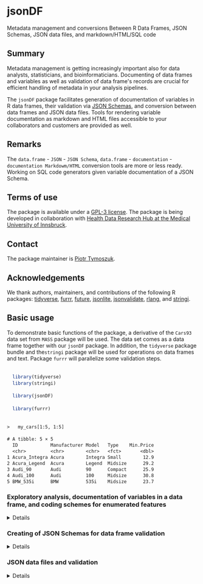 # jsonDF
Metadata management and conversions Between R Data Frames, JSON Schemas, JSON data files, and markdown/HTML/SQL code

## Summary 

Metadata management is getting increasingly important also for data analysts, statisticians, and bioinformaticians. 
Documenting of data frames and variables as well as validation of data frame's records are crucial for efficient handling of metadata in your analysis pipelines. 

The `jsonDF` package facilitates generation of documentation of variables in R data frames, their validation via [JSON Schemas](https://json-schema.org/), and conversion between data frames and JSON data files. 
Tools for rendering variable documentation as markdown and HTML files accessible to your collaborators and customers are provided as well. 

## Remarks

The `data.frame` - `JSON` - `JSON Schema`, `data.frame` - `documentation` - `documentation Markdowm/HTML` conversion tools are more or less ready. 
Working on SQL code generators given variable documentation of a JSON Schema. 

## Terms of use

The package is available under a [GPL-3 license](https://github.com/PiotrTymoszuk/fastTest/blob/main/LICENSE). 
The package is being developed in collaboration with [Health Data Research Hub at the Medical University of Innsbruck](https://www.i-med.ac.at/forschung/Forschungsdatenmanagement/Forschungsdatenmanagement.html).

## Contact

The package maintainer is [Piotr Tymoszuk](mailto:piotr.s.tymoszuk@gmail.com).

## Acknowledgements

We thank authors, maintainers, and contributions of the following R packages: 
[tidyverse](https://www.tidyverse.org/), 
[furrr](https://furrr.futureverse.org/), 
[future](https://future.futureverse.org/), 
[jsonlite](https://github.com/jeroen/jsonlite), 
[jsonvalidate](https://github.com/ropensci/jsonvalidate), 
[rlang](https://rlang.r-lib.org/), and 
[stringi](https://stringi.gagolewski.com/index.html). 

## Basic usage

To demonstrate basic functions of the package, a derivative of the `Cars93` data set from `MASS` package will be used. 
The data set comes as a data frame together with our `jsonDF` package. 
In addition, the `tidyverse` package bundle and the`stringi` package will be used for operations on data frames and text. 
Package `furrr` will parallelize some validation steps.

```r 

  library(tidyverse)
  library(stringi)

  library(jsonDF)

  library(furrr)
  
```

```
>   my_cars[1:5, 1:5]

# A tibble: 5 × 5
  ID            Manufacturer Model   Type    Min.Price
  <chr>         <chr>        <chr>   <fct>       <dbl>
1 Acura_Integra Acura        Integra Small        12.9
2 Acura_Legend  Acura        Legend  Midsize      29.2
3 Audi_90       Audi         90      Compact      25.9
4 Audi_100      Audi         100     Midsize      30.8
5 BMW_535i      BMW          535i    Midsize      23.7

```

### Exploratory analysis, documentation of variables in a data frame, and coding schemes for enumerated features

<details>

#### Exploratory analysis

To obtain basic descriptive statistics of numeric, logical, factor, and character variables in the data frame, `get_stat()` function is called. 
For numeric and date variables, the function computes medians with interquartile ranges (IQR) and ranges. 
For enumerated variables, i.e. variables with fixed categories, percentages of complete observations and counts of records in the category are returned. 

Of note, factors are always regarded as enumerated variables, whose categories correspond to factor's levels and internally coded as integers. 
Following the R's convention, the first level is coded as 1, the second as 2 and so on. 
`enum_limit` argument specifies if and how non-factor variables with few unique values will be treated. 
For `enum_limit = 7` in the example below, character and numeric variables with no more than seven unique values will be treated as enumerated features. 
This concerns e.g. the variable named `Cylinder_number` and originally specified as a numeric feature.

```r

  car_stats <- my_cars %>%
    get_stats(enum_limit = 7,
              signif_digits = 3)

```

```
> car_stats[1:10, ]

# A tibble: 10 × 3
   variable     format    statistic                                                                                               
   <fct>        <chr>     <chr>                                                                                                   
 1 ID           character "complete: n = 93"                                                                                      
 2 Manufacturer character "complete: n = 93"                                                                                      
 3 Model        character "complete: n = 93"                                                                                      
 4 Type         factor    "Compact: 17.2% (n = 16)\nLarge: 11.8% (n = 11)\nMidsize: 23.7% (n = 22)\nSmall: 22.6% (n = 21)\nSporty…
 5 Min.Price    numeric   "14.7 [IQR: 10.8 to 20.3]\nrange: 6.7 to 45.4\ncomplete: n = 93"                                        
 6 Price        numeric   "17.7 [IQR: 12.2 to 23.3]\nrange: 7.4 to 61.9\ncomplete: n = 93"                                        
 7 Max.Price    numeric   "19.6 [IQR: 14.7 to 25.3]\nrange: 7.9 to 80\ncomplete: n = 93"                                          
 8 MPG.city     integer   "21 [IQR: 18 to 25]\nrange: 15 to 46\ncomplete: n = 93"                                                 
 9 MPG.highway  integer   "28 [IQR: 26 to 31]\nrange: 20 to 50\ncomplete: n = 93"                                                 
10 AirBags      factor    "Driver & Passenger: 17.2% (n = 16)\nDriver only: 46.2% (n = 43)\nNone: 36.6% (n = 34)\ncomplete: n = 9…


```

```
>   car_stats %>% 
+     filter(variable %in% c('Type', 'MPG.city', 'Cylinder_number'))

# A tibble: 3 × 3
  variable        format  statistic                                                                                               
  <fct>           <chr>   <chr>                                                                                                   
1 Type            factor  "Compact: 17.2% (n = 16)\nLarge: 11.8% (n = 11)\nMidsize: 23.7% (n = 22)\nSmall: 22.6% (n = 21)\nSporty…
2 MPG.city        integer "21 [IQR: 18 to 25]\nrange: 15 to 46\ncomplete: n = 93"                                                 
3 Cylinder_number integer "3: 3.26% (n = 3)\n4: 53.3% (n = 49)\n5: 2.17% (n = 2)\n6: 33.7% (n = 31)\n8: 7.61% (n = 7)\ncomplete: …

```

#### Documentation of variables

Documentation of variables of the data frame is generated by calling `create_doc()`. 
The function works basically with every data frame and automatically derives basic information such as range of numeric variables (`json_num_range = TRUE`), format of date features, enumeration and category coding. 
As explained above, by specifying `enum_limit` argument, the user can identify character and numeric variables with a limited numbers of unique values as enumerated features. 

The function's output is a data frame of class `documentation` with the following columns: 

* `variable`: variable name

* `type_r`: type of the variable according to the R's standards, e.g. numeric, character, integer, logical, or factor

* `enumeration`: listing of unique categories for enumerated features

* `coding`: coding of levels of factor variables. The first level corresponds to 1, the second to 2, and so on

* `description`: description of the variables. Without any user's modification, it is simply the variable name

* `json_expr`: basic validation rules for the variable compatible with syntax of [JSON Schema](https://json-schema.org/)

* `required`: a logical value indicating if the variable is required or can be left as NA. By default 100% complete vairables re set as required

Of note, the `documentation` object can be modified by the user by adding extra columns or modification of the columns outlined above. 
Because the `documentation` object is just a  data frame, it can be conveniently manipulated by `tidyverse` tools such as `mutate()`. 
In particular, the user may intend to enrich the variable description by modifying the `coding` column, include a column with human-friendly variable labels to be presented in dashboards or applications, or choosing the required variables by altering the `required` column. 
Advanced users may narrow down the validity criteria for the variables in the `json_expr` column by modifying, adding or removing keywords according to [the JSON Schema syntax](https://json-schema.org/understanding-json-schema/keywords). 

In the example below, we'll create documentation of the `my_cars` data set and enrich it by providing human-friendly descriptions and information on units. 
By setting `enum_limit = 7`, we intend to treat character and numeric features with no more than seven unique values as enumerated features. 
`json_date = 'date-time'` makes the date to be [ISO 8601 compliant](https://www.iso.org/iso-8601-date-and-time-format.html). 
By specifying `json_num_range = TRUE`, we insert the ranges of numeric variables in the current table into JSON validation rules. 

```r

  car_documentation <- my_cars %>%
    create_doc(json_num_range = TRUE,
               json_date = 'date-time',
               enum_limit = 7) %>%
    mutate(description =
             car::recode(description,
                         "
                         'ID' = 'Unique identifier of the car';
                         'Manufacturer' = 'Manufacturer of the car';
                         'Model' = 'Car model';
                         'Type' = 'Classification of the car as compact, middle, etc.';
                         'Min.Price' = 'Minimum price';
                         'Price' = 'Average price';
                         'Max.Price' = 'Maximum price';
                         'MPG.city' = 'Mileage in city traffic';
                         'MPG.highway' = 'Mileage in highway traffic';
                         'AirBags' = 'Airbag location and number';
                         'DriveTrain' = 'Drive transmission';
                         'Cylinders' = 'Cylinder number and assembly';
                         'EngineSize' = 'Engine volume';
                         'Horsepower' = 'Engine power';
                         'RPM' = 'Optimal rotation speed';
                         'Rev.per.mile' = 'Revolutions per mile';
                         'Man.trans.avail' = 'Availability of manual transmission';
                         'Fuel.tank.capacity' = 'Fuel tank capacity';
                         'Passengers' = 'Number of passengers';
                         'Length' = 'Length of the car';
                         'Wheelbase' = 'Wheelbase of the car';
                         'Width' = 'Width of the car';
                         'Turn.circle' = 'Turning circle';
                         'Rear.seat.room' = 'Rear seat room';
                         'Luggage.room' = 'Luggage room';
                         'Weight' = 'Weight of the car';
                         'Origin' = 'Country of origin (USA or non-USA)';
                         'Make' = 'Manufacturer and model combined provided as string';
                         'Origin_free_text' = 'Extra information on the origin of the car';
                         'Cylinder_number' = 'Cylinder number as integer';
                         'Entry' = 'Date of entry into the database'
                         "),
           unit =
             car::recode(variable,
                         "
                         'Min.Price' = 'dollars';
                         'Price' = 'dollars';
                         'Max.price' = 'dollars';
                         'MPG.city' = 'MPG';
                         'MPG.highway' = 'MPG';
                         'EngineSize' = 'liters';
                         'Horsepower' = 'HP';
                         'RPM' = 'RPM';
                         'Rev.per.mile' = 'revolutions per mile';
                         'Fuel.tank.capacity' = 'gallons';
                         'Length' = 'inches';
                         'Wheelbase' = 'inches';
                         'Width' = 'inches';
                         'Turn.circle' = 'feet';
                         'Rear.seat.room' = 'inches';
                         'Luggage.room' = 'cubic feet';
                         'Weight' = 'pounds';
                         "),
           unit = ifelse(unit == variable, NA, unit))

```

The final `documentation` object looks like that: 

```
> car_documentation[1:7, 
+                     c("variable", "type_r", "enumeration", "coding", "description", "unit")]

# A tibble: 7 × 6
  variable     type_r    enumeration      coding                                                        description          unit 
  <chr>        <chr>     <chr>            <chr>                                                         <chr>                <chr>
1 ID           character NA               NA                                                            Unique identifier o… NA   
2 Manufacturer character NA               NA                                                            Manufacturer of the… NA   
3 Model        character NA               NA                                                            Car model            NA   
4 Type         factor    1, 2, 3, 4, 5, 6 1: Compact; 2: Large; 3: Midsize; 4: Small; 5: Sporty; 6: Van Classification of t… NA   
5 Min.Price    numeric   NA               NA                                                            Minimum price        doll…
6 Price        numeric   NA               NA                                                            Average price        doll…
7 Max.Price    numeric   NA               NA                                                            Maximum price        NA  
```

```

> car_documentation[1:7, c("variable", "json_expr")]

# A tibble: 7 × 2
  variable     json_expr                                                  
  <chr>        <chr>                                                      
1 ID           "\"type\": \"string\""                                     
2 Manufacturer "\"type\": \"string\""                                     
3 Model        "\"type\": \"string\""                                     
4 Type         "\"type\": \"integer\", \"enum\": [1, 2, 3, 4, 5, 6]"      
5 Min.Price    "\"type\": \"number\", \"minimum\": 6.7, \"maximum\": 45.4"
6 Price        "\"type\": \"number\", \"minimum\": 7.4, \"maximum\": 61.9"
7 Max.Price    "\"type\": \"number\", \"minimum\": 7.9, \"maximum\": 80"  

```

For your non-programming collaborators or customers, and for presentation purposes, the documentation object can be easily turned into a markdown or HTML document with `toDocument()` function. 
In the example below, we generate simple markdown and HTML files with custom headers (`title` and `subtitle` arguments), line separators between the information chunks for particular variables (`sep = '<hr>'`), and `h2`/`h3` heading levels (`heading_levels = c(2, 3)`).

```r

  car_documentation %>%
    toDocument(title = 'Documentation of MyCars data set',
               subtitle = 'Variable lexicon',
               type = 'markdown',
               sep = '<hr>',
               heading_levels = c(2, 3),
               file = 'variable_lexicon.md')

  car_documentation %>%
    toDocument(title = 'Documentation of MyCars data set',
               subtitle = 'Variable lexicon',
               type = 'html',
               sep = '<hr>',
               heading_levels = c(2, 3),
               file = 'variable_lexicon.html')

```

Here some screenshots for the rendered markdown and HTML files with the documentation:

<img src="inst/screenshots/documentation_md.PNG" style="width: 50%;" alt="Documentation Markdown">

<br>

<img src="inst/screenshots/documentation_html.PNG" style="width: 50%;" alt="Documentation HTML">

#### Coding schemes and list of values

Many database platforms use tables with a coding schemes for enumerated variables, so called [lists of values (LOV)](https://docs.oracle.com/cd/E95904_01/books/AppsAdmin/working-with-lists-of-values.html), to match labels displayed to the user at the graphical interfaces, reports, and dashboards to the variable values stored in the database. 

Such ready-to-use lists of values can be easily extracted from `documentation` objects by calling `create_coding()` as in the example below for the documentation of the `my_cars` data set.

```r

   car_coding_scheme <- car_documentation %>% 
      create_coding

```

```
> car_coding_scheme[1:15, ]

# A tibble: 15 × 4
   variable   description                                        value label             
   <fct>      <chr>                                              <chr> <chr>             
 1 Type       Classification of the car as compact, middle, etc. 1     Compact           
 2 Type       Classification of the car as compact, middle, etc. 2     Large             
 3 Type       Classification of the car as compact, middle, etc. 3     Midsize           
 4 Type       Classification of the car as compact, middle, etc. 4     Small             
 5 Type       Classification of the car as compact, middle, etc. 5     Sporty            
 6 Type       Classification of the car as compact, middle, etc. 6     Van               
 7 AirBags    Airbag location and number                        1     Driver & Passenger
 8 AirBags    Airbag location and number                        2     Driver only       
 9 AirBags    Airbag location and number                        3     None              
10 DriveTrain Drive transmission                                 1     4WD               
11 DriveTrain Drive transmission                                 2     Front             
12 DriveTrain Drive transmission                                 3     Rear              
13 Cylinders  Cylinder number and assembly                       1     3                 
14 Cylinders  Cylinder number and assembly                       2     4                 
15 Cylinders  Cylinder number and assembly                       3     5     

```

</details>

### Creating of JSON Schemas for data frame validation

<details>

[JSON Schema](https://json-schema.org/) is gaining popularity as a standard for validation of information dispatched as JSON objects. 
Because of their flexibility and comprehensive content of information required for validation, they pose also an interesting alternative as a metadata storage format. 

Our `jsonDF` package provides a function named `build_schema()` which allows for seamless conversion of `documentation` objects that store data frame metadata to JSON Schemas. 
Please note, that this functionality generates relatively simple JSON Schemes with validation rules applying independently for each variable and information on required variables. 
Relative and conditional validation rules are not derived directly from the data frame and are hence not automatically included in the output of `build_schema()` function.   

In the example below, we generate a hierarchical JSON Schema object (`as_schema = TRUE`) and a JSON Schema string (`as_schema = FALSE`) for the documentation of `my_cars` data set. 
Via `id_key`, we can provide an identifier of the data set, or, as required for advanced validation options, a schema or sub-schema identifier stored in the `$id` keyword (see: [Modular JSON Schema combination](https://json-schema.org/understanding-json-schema/structuring)). 
With `title_key` and `description_key`, we can assign a title and description to the schema. 
With `description_extras`, we can specify extra information from the documentation to be include in the schema; in this particular example, we want to have information on coding and unit pasted together with the variable description. 

```r

  schema_json <- car_documentation %>%
    build_schema(as_schema = TRUE,
                 id_key = 'my_cars',
                 title_key = 'MyCars Data Set',
                 description_key = paste('Meta-data and validation rules for',
                                         'variables in the MyCars data set'),
                 description_extras = c('coding', 'unit'))

  schema_string <- car_documentation %>%
    build_schema(description_extras = c('coding', 'unit'))

```

```
> schema_json %>% str

List of 7
 $ $schema    : chr "http://json-schema.org/draft-07/schema#"
 $ $id        : chr ""
 $ title      : chr ""
 $ description: chr ""
 $ type       : chr "object"
 $ properties :List of 31
  ..$ ID                :List of 2
  .. ..$ type       : chr "string"
  .. ..$ description: chr "Unique identifier of the car"
  ..$ Manufacturer      :List of 2
  .. ..$ type       : chr "string"
  .. ..$ description: chr "Manufacturer of the car"
  ..$ Model             :List of 2
  .. ..$ type       : chr "string"
  .. ..$ description: chr "Car model"
  ..$ Type              :List of 3
  .. ..$ type       : chr "integer"
  .. ..$ enum       : int [1:6] 1 2 3 4 5 6
  .. ..$ description: chr "Classification of the car as compact, middle, etc.|coding: 1: Compact; 2: Large; 3: Midsize; 4: Small; 5: Sporty; 6: Van"

```

If intended, additional information can be tethered to variable properties as cutrom keywords as demonstrated below. Please note, that such 'non-standard' schemas may require definition of meta-data dictionaries or configuration of validators to function properly (see: [Vocabularies](https://json-schema.org/understanding-json-schema/reference/schema#guidelines)). 

```r 

  ## 'schema' object with extra 'coding' and 'unit' keywords
  ## by turning 'extras_keywords = TRUE'

  schema_json_extended <- car_documentation %>%
    build_schema(as_schema = TRUE,
                 id_key = 'my_cars',
                 title_key = 'MyCars Data Set',
                 description_key = paste('Meta-data and validation rules for',
                                         'variables in the MyCars data set'),
                 description_extras = c('coding', 'unit'),
                 extras_keywords = TRUE)

```

```
>   schema_json_extended$properties$Price

$type
[1] "number"

$minimum
[1] 7.4

$maximum
[1] 61.9

$unit
[1] "dollars"

$description
[1] "Average price"

```
```
>   schema_json_extended$properties$AirBags

$type
[1] "integer"

$enum
[1] 1 2 3

$coding
[1] "1: Driver & Passenger; 2: Driver only; 3: None"

$description
[1] "Airbag location and number"

```

Finally, with `write_schema()`, the JSON Schema can by saved on a disc. 

```r

  schema_json %>%
      write_schema('car_json_schema.json')

```
<img src="inst/screenshots/json_schema.PNG" style="width: 75%;" alt="JSON Schema">

</details>

### JSON data files and validation

<details>

#### Saving data frame as JSON data files 

JSON emerges as a format for shipping and storing structured data. 
With function `df2json()` most R data frames can be converted to a list of JSON objects, with single objects corresponding to the data frame's rows. 
As shown below, we convert `my_cars` data set to a list of JSON objects, with elements corresponding to single car models and named after their unique identifier stored as `ID` variables. 
By setting `json_factor = 'integer'`, any R factors will be re-coded to integers, where the first levels is turned to 1, the second level to 2, and so on. 
`json_date = 'date-time'` coerces date variables to the [ISO 8601 format](https://www.iso.org/iso-8601-date-and-time-format.html). 

```r 

  json_data_lst <- my_cars %>%
    df2json(names_from = 'ID',
            json_factor = 'integer',
            json_date = 'date-time',
            as_list = TRUE)

```

```
> json_data_lst$Acura_Integra[1:5]

$ID
[1] "Acura_Integra"

$Manufacturer
[1] "Acura"

$Model
[1] "Integra"

$Type
[1] 4

$Min.Price
[1] 12.9

```

The list elements will be saved on the disc by calling `write_json_data()`: 

```r

  json_data_lst %>%
      write_json_data(path = './inst/json_data')

```

#### Validation with JSON Schemas

Validation of JSON data objects with JSON Schemes is accomplished with so called JSON validators. 
In our `jsonDF` package we re-implement the toolbox of [jsonvalidate](https://github.com/ropensci/jsonvalidate) and [AJV validation engine](https://ajv.js.org/) in the wrapper function `validate_json_data()`. 
In the example of validation of the JSON object list from `my_cars` data set (`data` argument), we use the previously created schema (`schema`). 
By declaring `plan('multisession')`, we allow the validator to run in parallel, which makes the validation complete within seconds. 
The validation results are returned as a vector of logical values named after elements of the JSON object list. 

```r

  plan('multisession')
  
    json_valid_results <-
      validate_json_data(schema = schema_json, data = json_data_lst)

```
```
> json_valid_results[1:20]

       Acura_Integra         Acura_Legend              Audi_90             Audi_100             BMW_535i        Buick_Century 
                TRUE                 TRUE                 TRUE                 TRUE                 TRUE                 TRUE 
       Buick_LeSabre     Buick_Roadmaster        Buick_Riviera     Cadillac_DeVille     Cadillac_Seville   Chevrolet_Cavalier 
                TRUE                 TRUE                 TRUE                 TRUE                 TRUE                 TRUE 
   Chevrolet_Corsica     Chevrolet_Camaro     Chevrolet_Lumina Chevrolet_Lumina_APV      Chevrolet_Astro    Chevrolet_Caprice 
                TRUE                 TRUE                 TRUE                 TRUE                 TRUE                 TRUE 
  Chevrolet_Corvette    Chrylser_Concorde 
                TRUE                 TRUE 

```

</details>

